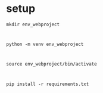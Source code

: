 # setup
```mkdir env_webproject```
#
```python -m venv env_webproject```
#
```source env_webproject/bin/activate```
#
```pip install -r requirements.txt```
